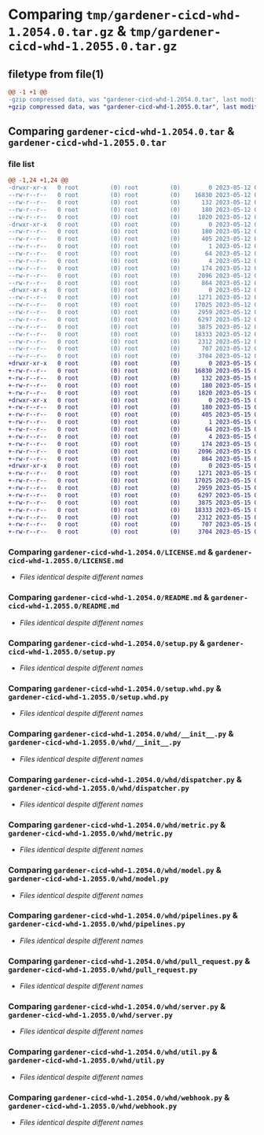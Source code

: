 # Comparing `tmp/gardener-cicd-whd-1.2054.0.tar.gz` & `tmp/gardener-cicd-whd-1.2055.0.tar.gz`

## filetype from file(1)

```diff
@@ -1 +1 @@
-gzip compressed data, was "gardener-cicd-whd-1.2054.0.tar", last modified: Fri May 12 07:20:28 2023, max compression
+gzip compressed data, was "gardener-cicd-whd-1.2055.0.tar", last modified: Mon May 15 06:33:42 2023, max compression
```

## Comparing `gardener-cicd-whd-1.2054.0.tar` & `gardener-cicd-whd-1.2055.0.tar`

### file list

```diff
@@ -1,24 +1,24 @@
-drwxr-xr-x   0 root         (0) root         (0)        0 2023-05-12 07:20:28.372497 gardener-cicd-whd-1.2054.0/
--rw-r--r--   0 root         (0) root         (0)    16830 2023-05-12 07:19:09.000000 gardener-cicd-whd-1.2054.0/LICENSE.md
--rw-r--r--   0 root         (0) root         (0)      132 2023-05-12 07:19:09.000000 gardener-cicd-whd-1.2054.0/NOTICE.md
--rw-r--r--   0 root         (0) root         (0)      180 2023-05-12 07:20:28.372497 gardener-cicd-whd-1.2054.0/PKG-INFO
--rw-r--r--   0 root         (0) root         (0)     1820 2023-05-12 07:19:09.000000 gardener-cicd-whd-1.2054.0/README.md
-drwxr-xr-x   0 root         (0) root         (0)        0 2023-05-12 07:20:28.368497 gardener-cicd-whd-1.2054.0/gardener_cicd_whd.egg-info/
--rw-r--r--   0 root         (0) root         (0)      180 2023-05-12 07:20:28.000000 gardener-cicd-whd-1.2054.0/gardener_cicd_whd.egg-info/PKG-INFO
--rw-r--r--   0 root         (0) root         (0)      405 2023-05-12 07:20:28.000000 gardener-cicd-whd-1.2054.0/gardener_cicd_whd.egg-info/SOURCES.txt
--rw-r--r--   0 root         (0) root         (0)        1 2023-05-12 07:20:28.000000 gardener-cicd-whd-1.2054.0/gardener_cicd_whd.egg-info/dependency_links.txt
--rw-r--r--   0 root         (0) root         (0)       64 2023-05-12 07:20:28.000000 gardener-cicd-whd-1.2054.0/gardener_cicd_whd.egg-info/requires.txt
--rw-r--r--   0 root         (0) root         (0)        4 2023-05-12 07:20:28.000000 gardener-cicd-whd-1.2054.0/gardener_cicd_whd.egg-info/top_level.txt
--rw-r--r--   0 root         (0) root         (0)      174 2023-05-12 07:20:28.372497 gardener-cicd-whd-1.2054.0/setup.cfg
--rw-r--r--   0 root         (0) root         (0)     2096 2023-05-12 07:19:09.000000 gardener-cicd-whd-1.2054.0/setup.py
--rw-r--r--   0 root         (0) root         (0)      864 2023-05-12 07:19:09.000000 gardener-cicd-whd-1.2054.0/setup.whd.py
-drwxr-xr-x   0 root         (0) root         (0)        0 2023-05-12 07:20:28.372497 gardener-cicd-whd-1.2054.0/whd/
--rw-r--r--   0 root         (0) root         (0)     1271 2023-05-12 07:19:09.000000 gardener-cicd-whd-1.2054.0/whd/__init__.py
--rw-r--r--   0 root         (0) root         (0)    17025 2023-05-12 07:19:09.000000 gardener-cicd-whd-1.2054.0/whd/dispatcher.py
--rw-r--r--   0 root         (0) root         (0)     2959 2023-05-12 07:19:09.000000 gardener-cicd-whd-1.2054.0/whd/metric.py
--rw-r--r--   0 root         (0) root         (0)     6297 2023-05-12 07:19:09.000000 gardener-cicd-whd-1.2054.0/whd/model.py
--rw-r--r--   0 root         (0) root         (0)     3875 2023-05-12 07:19:09.000000 gardener-cicd-whd-1.2054.0/whd/pipelines.py
--rw-r--r--   0 root         (0) root         (0)    18333 2023-05-12 07:19:09.000000 gardener-cicd-whd-1.2054.0/whd/pull_request.py
--rw-r--r--   0 root         (0) root         (0)     2312 2023-05-12 07:19:09.000000 gardener-cicd-whd-1.2054.0/whd/server.py
--rw-r--r--   0 root         (0) root         (0)      707 2023-05-12 07:19:09.000000 gardener-cicd-whd-1.2054.0/whd/util.py
--rw-r--r--   0 root         (0) root         (0)     3704 2023-05-12 07:19:09.000000 gardener-cicd-whd-1.2054.0/whd/webhook.py
+drwxr-xr-x   0 root         (0) root         (0)        0 2023-05-15 06:33:42.772035 gardener-cicd-whd-1.2055.0/
+-rw-r--r--   0 root         (0) root         (0)    16830 2023-05-15 06:29:14.000000 gardener-cicd-whd-1.2055.0/LICENSE.md
+-rw-r--r--   0 root         (0) root         (0)      132 2023-05-15 06:29:14.000000 gardener-cicd-whd-1.2055.0/NOTICE.md
+-rw-r--r--   0 root         (0) root         (0)      180 2023-05-15 06:33:42.772035 gardener-cicd-whd-1.2055.0/PKG-INFO
+-rw-r--r--   0 root         (0) root         (0)     1820 2023-05-15 06:29:14.000000 gardener-cicd-whd-1.2055.0/README.md
+drwxr-xr-x   0 root         (0) root         (0)        0 2023-05-15 06:33:42.772035 gardener-cicd-whd-1.2055.0/gardener_cicd_whd.egg-info/
+-rw-r--r--   0 root         (0) root         (0)      180 2023-05-15 06:33:42.000000 gardener-cicd-whd-1.2055.0/gardener_cicd_whd.egg-info/PKG-INFO
+-rw-r--r--   0 root         (0) root         (0)      405 2023-05-15 06:33:42.000000 gardener-cicd-whd-1.2055.0/gardener_cicd_whd.egg-info/SOURCES.txt
+-rw-r--r--   0 root         (0) root         (0)        1 2023-05-15 06:33:42.000000 gardener-cicd-whd-1.2055.0/gardener_cicd_whd.egg-info/dependency_links.txt
+-rw-r--r--   0 root         (0) root         (0)       64 2023-05-15 06:33:42.000000 gardener-cicd-whd-1.2055.0/gardener_cicd_whd.egg-info/requires.txt
+-rw-r--r--   0 root         (0) root         (0)        4 2023-05-15 06:33:42.000000 gardener-cicd-whd-1.2055.0/gardener_cicd_whd.egg-info/top_level.txt
+-rw-r--r--   0 root         (0) root         (0)      174 2023-05-15 06:33:42.772035 gardener-cicd-whd-1.2055.0/setup.cfg
+-rw-r--r--   0 root         (0) root         (0)     2096 2023-05-15 06:29:14.000000 gardener-cicd-whd-1.2055.0/setup.py
+-rw-r--r--   0 root         (0) root         (0)      864 2023-05-15 06:29:14.000000 gardener-cicd-whd-1.2055.0/setup.whd.py
+drwxr-xr-x   0 root         (0) root         (0)        0 2023-05-15 06:33:42.772035 gardener-cicd-whd-1.2055.0/whd/
+-rw-r--r--   0 root         (0) root         (0)     1271 2023-05-15 06:29:14.000000 gardener-cicd-whd-1.2055.0/whd/__init__.py
+-rw-r--r--   0 root         (0) root         (0)    17025 2023-05-15 06:29:14.000000 gardener-cicd-whd-1.2055.0/whd/dispatcher.py
+-rw-r--r--   0 root         (0) root         (0)     2959 2023-05-15 06:29:14.000000 gardener-cicd-whd-1.2055.0/whd/metric.py
+-rw-r--r--   0 root         (0) root         (0)     6297 2023-05-15 06:29:14.000000 gardener-cicd-whd-1.2055.0/whd/model.py
+-rw-r--r--   0 root         (0) root         (0)     3875 2023-05-15 06:29:14.000000 gardener-cicd-whd-1.2055.0/whd/pipelines.py
+-rw-r--r--   0 root         (0) root         (0)    18333 2023-05-15 06:29:14.000000 gardener-cicd-whd-1.2055.0/whd/pull_request.py
+-rw-r--r--   0 root         (0) root         (0)     2312 2023-05-15 06:29:14.000000 gardener-cicd-whd-1.2055.0/whd/server.py
+-rw-r--r--   0 root         (0) root         (0)      707 2023-05-15 06:29:14.000000 gardener-cicd-whd-1.2055.0/whd/util.py
+-rw-r--r--   0 root         (0) root         (0)     3704 2023-05-15 06:29:14.000000 gardener-cicd-whd-1.2055.0/whd/webhook.py
```

### Comparing `gardener-cicd-whd-1.2054.0/LICENSE.md` & `gardener-cicd-whd-1.2055.0/LICENSE.md`

 * *Files identical despite different names*

### Comparing `gardener-cicd-whd-1.2054.0/README.md` & `gardener-cicd-whd-1.2055.0/README.md`

 * *Files identical despite different names*

### Comparing `gardener-cicd-whd-1.2054.0/setup.py` & `gardener-cicd-whd-1.2055.0/setup.py`

 * *Files identical despite different names*

### Comparing `gardener-cicd-whd-1.2054.0/setup.whd.py` & `gardener-cicd-whd-1.2055.0/setup.whd.py`

 * *Files identical despite different names*

### Comparing `gardener-cicd-whd-1.2054.0/whd/__init__.py` & `gardener-cicd-whd-1.2055.0/whd/__init__.py`

 * *Files identical despite different names*

### Comparing `gardener-cicd-whd-1.2054.0/whd/dispatcher.py` & `gardener-cicd-whd-1.2055.0/whd/dispatcher.py`

 * *Files identical despite different names*

### Comparing `gardener-cicd-whd-1.2054.0/whd/metric.py` & `gardener-cicd-whd-1.2055.0/whd/metric.py`

 * *Files identical despite different names*

### Comparing `gardener-cicd-whd-1.2054.0/whd/model.py` & `gardener-cicd-whd-1.2055.0/whd/model.py`

 * *Files identical despite different names*

### Comparing `gardener-cicd-whd-1.2054.0/whd/pipelines.py` & `gardener-cicd-whd-1.2055.0/whd/pipelines.py`

 * *Files identical despite different names*

### Comparing `gardener-cicd-whd-1.2054.0/whd/pull_request.py` & `gardener-cicd-whd-1.2055.0/whd/pull_request.py`

 * *Files identical despite different names*

### Comparing `gardener-cicd-whd-1.2054.0/whd/server.py` & `gardener-cicd-whd-1.2055.0/whd/server.py`

 * *Files identical despite different names*

### Comparing `gardener-cicd-whd-1.2054.0/whd/util.py` & `gardener-cicd-whd-1.2055.0/whd/util.py`

 * *Files identical despite different names*

### Comparing `gardener-cicd-whd-1.2054.0/whd/webhook.py` & `gardener-cicd-whd-1.2055.0/whd/webhook.py`

 * *Files identical despite different names*


